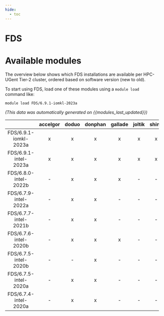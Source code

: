 ```yaml
---
hide:
  - toc
---
```


FDS
===

# Available modules


The overview below shows which FDS installations are available per HPC-UGent Tier-2 cluster, ordered based on software version (new to old).

To start using FDS, load one of these modules using a `module load` command like:

```shell
module load FDS/6.9.1-iomkl-2023a
```

*(This data was automatically generated on {{modules_last_updated}})*  

| |accelgor|doduo|donphan|gallade|joltik|shinx|skitty|
| :---: | :---: | :---: | :---: | :---: | :---: | :---: | :---: |
|FDS/6.9.1-iomkl-2023a|x|x|x|x|x|x|x|
|FDS/6.9.1-intel-2023a|x|x|x|x|x|x|x|
|FDS/6.8.0-intel-2022b|-|x|x|x|-|-|-|
|FDS/6.7.9-intel-2022a|-|x|x|-|-|-|-|
|FDS/6.7.7-intel-2021b|-|x|x|-|-|-|-|
|FDS/6.7.6-intel-2020b|-|x|x|x|-|-|-|
|FDS/6.7.5-intel-2020b|-|-|x|-|-|-|-|
|FDS/6.7.5-intel-2020a|-|x|x|-|-|-|-|
|FDS/6.7.4-intel-2020a|-|x|x|-|-|-|-|
